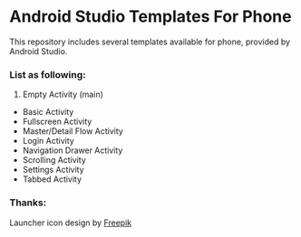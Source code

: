 # Android Studio Templates For Phone
This repository includes several templates available for phone, provided by Android Studio.

### List as following:
1. Empty Activity (main)
* Basic Activity
* Fullscreen Activity
* Master/Detail Flow Activity
* Login Activity
* Navigation Drawer Activity
* Scrolling Activity
* Settings Activity
* Tabbed Activity

### Thanks:
Launcher icon design by [Freepik][freepik]


[freepik]: http:www.freepik.com
